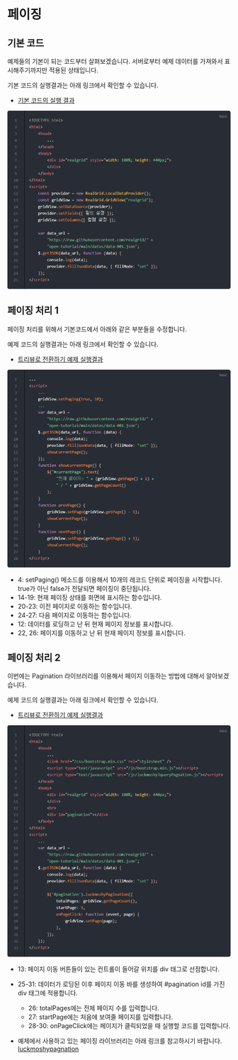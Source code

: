 # 페이징

## 기본 코드

예제들의 기본이 되는 코드부터 살펴보겠습니다.
서버로부터 예제 데이터를 가져와서 표시해주기까지만 적용된 상태입니다.

기본 코드의 실행결과는 아래 링크에서 확인할 수 있습니다.
* [기본 코드의 실행 결과](http://10bun.tv/samples/realgrid2/part-2/04/step-00.html)

[![](./code-001.png)](https://github.com/realgrid/open-tutorial/blob/main/vuepress/.vuepress/public/samples/realgrid2/part-2/04/step-00.html)


## 페이징 처리 1

페이징 처리를 위해서 기본코드에서 아래와 같은 부분들을 수정합니다.

예제 코드의 실행결과는 아래 링크에서 확인할 수 있습니다.
* [트리뷰로 전환하기 예제 실행결과](http://10bun.tv/samples/realgrid2/part-2/04/step-01.html)

![](./code-002.png)
* 4: setPaging() 메소드를 이용해서 10개의 레코드 단위로 페이징을 시작합니다. true가 아닌 false가 전달되면 페이징이 중단됩니다.
* 14-19: 현재 페이징 상태를 화면에 표시하는 함수입니다.
* 20-23: 이전 페이지로 이동하는 함수입니다.
* 24-27: 다음 페이지로 이동하는 함수입니다.
* 12: 데이터를 로딩하고 난 뒤 현재 페이지 정보를 표시합니다.
* 22, 26: 페이지를 이동하고 난 뒤 현재 페이지 정보를 표시합니다.


## 페이징 처리 2

이번에는 Pagination 라이브러리를 이용해서 페이지 이동하는 방법에 대해서 알아보겠습니다.

예제 코드의 실행결과는 아래 링크에서 확인할 수 있습니다.
* [트리뷰로 전환하기 예제 실행결과](http://10bun.tv/samples/realgrid2/part-2/04/step-02.html)

![](./code-003.png)
* 13: 페이지 이동 버튼들이 있는 컨트롤이 들어갈 위치를 div 태그로 선점합니다.
* 25-31: 데이터가 로딩된 이후 페이지 이동 바를 생성하여 #pagination id를 가진 div 태그에 적용합니다.
  * 26: totalPages에는 전체 페이지 수를 입력합니다.
  * 27: startPage에는 처음에 보여줄 페이지를 입력합니다.
  * 28-30: onPageClick에는 페이지가 클릭되었을 때 실행할 코드를 입력합니다.

* 예제에서 사용하고 있는 페이징 라이브러리는 아래 링크를 참고하시기 바랍니다.
[luckmoshypagnation](https://github.com/luckmoshy/luckmoshypagnation.js)
